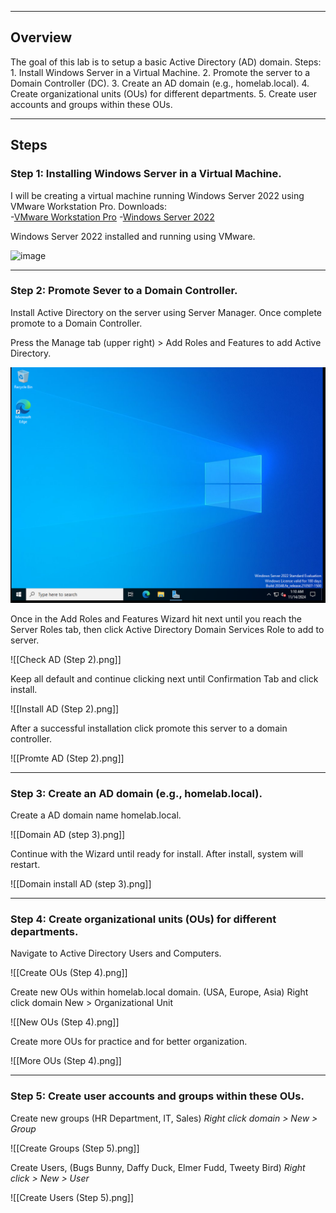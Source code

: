 -----------------------------------------
## Overview
The goal of this lab is to setup a basic Active Directory (AD) domain.
	Steps:
			1. Install Windows Server in a Virtual Machine.
			2. Promote the server to a Domain Controller (DC).
			3. Create an AD domain (e.g., homelab.local).
			4. Create organizational units (OUs) for different departments.
			5. Create user accounts and groups within these OUs.

____________________
## Steps

### Step 1: Installing Windows Server in a Virtual Machine.
I will be creating a virtual machine running Windows Server 2022 using  VMware Workstation Pro. 
			Downloads:  
	-[VMware Workstation Pro](https://knowledge.broadcom.com/external/article?articleNumber=368667)
	-[Windows Server 2022](https://www.microsoft.com/en-us/evalcenter/download-windows-server-2022)

Windows Server 2022 installed and running using VMware.

![image][Capture 1]

_________
### Step 2: Promote Sever to a Domain Controller.
Install Active Directory on the server using Server Manager. Once complete promote to a Domain Controller.

Press the Manage tab (upper right) > Add Roles and Features to add Active Directory.

![Capture1](https://github.com/Kels-bit/Write-Ups/blob/main/Active%20Directory/Assests/Capture%201%20(step%201).png)

Once in the Add  Roles and Features Wizard hit next until you reach the Server Roles tab, then click Active Directory Domain Services Role to add to server.

![[Check AD (Step 2).png]]

Keep all default and continue clicking next until Confirmation Tab and click install.

![[Install AD (Step 2).png]]

After a successful installation click promote this server to a domain controller.

![[Promte AD (Step 2).png]]

___________
### Step 3:  Create an AD domain (e.g., homelab.local).
Create a AD domain name homelab.local.

![[Domain AD (step 3).png]]

Continue with the Wizard until ready for install. After install, system will restart.

![[Domain install AD (step 3).png]]

_________
### Step 4:  Create organizational units (OUs) for different departments.

Navigate to Active Directory Users and Computers.

![[Create OUs (Step 4).png]]

Create new OUs within homelab.local domain. (USA, Europe, Asia)
Right click domain New > Organizational Unit

![[New OUs (Step 4).png]]

Create more OUs for practice and for better organization.

![[More OUs (Step 4).png]]

------------
### Step 5: Create user accounts and groups within these OUs.

Create new groups (HR Department, IT, Sales)
_Right click domain > New > Group_

![[Create Groups (Step 5).png]]


Create Users, (Bugs Bunny, Daffy Duck, Elmer Fudd, Tweety Bird)
_Right click > New > User_

![[Create Users (Step 5).png]]

[Capture 1]: https://github.com/Kels-bit/Assets/blob/main/AD-Images-Lab-1/Capture%201%20(step%201).png
